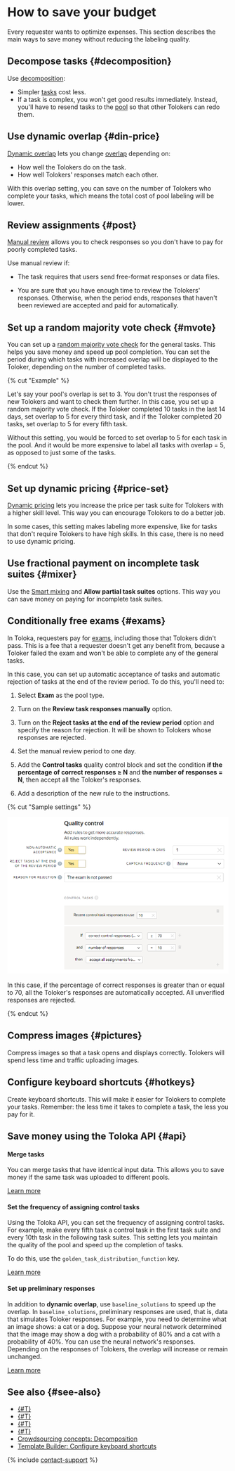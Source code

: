 # How to save your budget

Every requester wants to optimize expenses. This section describes the main ways to save money without reducing the labeling quality.

## Decompose tasks {#decomposition}

Use [decomposition](solution-architecture.md): 

- Simpler [tasks](../../glossary.md#task) cost less. 
- If a task is complex, you won't get good results immediately. Instead, you'll have to resend tasks to the [pool](../../glossary.md#pool) so that other Tolokers can redo them.

## Use dynamic overlap {#din-price}

[Dynamic overlap](dynamic-overlap.md) lets you change [overlap](../../glossary.md#overlap) depending on:

- How well the Tolokers do on the task.
- How well Tolokers' responses match each other.

With this overlap setting, you can save on the number of Tolokers who complete your tasks, which means the total cost of pool labeling will be lower.

## Review assignments {#post}

[Manual review](offline-accept.md) allows you to check responses so you don't have to pay for poorly completed tasks.

Use manual review if:

- The task requires that users send free-format responses or data files.

- You are sure that you have enough time to review the Tolokers' responses. Otherwise, when the period ends, responses that haven't been reviewed are accepted and paid for automatically.

## Set up a random majority vote check {#mvote}

You can set up a [random majority vote check](selective-mvote.md) for the general tasks. This helps you save money and speed up pool completion. You can set the period during which tasks with increased overlap will be displayed to the Toloker, depending on the number of completed tasks.

{% cut "Example" %}

Let's say your pool's overlap is set to 3. You don't trust the responses of new Tolokers and want to check them further. In this case, you set up a random majority vote check. If the Toloker completed 10 tasks in the last 14 days, set overlap to 5 for every third task, and if the Toloker completed 20 tasks, set overlap to 5 for every fifth task.

Without this setting, you would be forced to set overlap to 5 for each task in the pool. And it would be more expensive to label all tasks with overlap = 5, as opposed to just some of the tasks.

{% endcut %}

## Set up dynamic pricing {#price-set}

[Dynamic pricing](dynamic-pricing.md) lets you increase the price per task suite for Tolokers with a higher skill level. This way you can encourage Tolokers to do a better job.

In some cases, this setting makes labeling more expensive, like for tasks that don't require Tolokers to have high skills. In this case, there is no need to use dynamic pricing.

## Use fractional payment on incomplete task suites {#mixer}

Use the [Smart mixing](distribute-tasks-by-pages.md#smart-mixing) and **Allow partial task suites** options. This way you can save money on paying for incomplete task suites.

## Conditionally free exams {#exams}

In Toloka, requesters pay for [exams](../../glossary.md#exam), including those that Tolokers didn't pass. This is a fee that a requester doesn't get any benefit from, because a Toloker failed the exam and won't be able to complete any of the general tasks.

In this case, you can set up automatic acceptance of tasks and automatic rejection of tasks at the end of the review period. To do this, you'll need to:

1. Select **Exam** as the pool type.

1. Turn on the **Review task responses manually** option.

1. Turn on the **Reject tasks at the end of the review period** option and specify the reason for rejection. It will be shown to Tolokers whose responses are rejected.

1. Set the manual review period to one day.

1. Add the **Control tasks** quality control block and set the condition **if the percentage of correct responses ≥ N** and **the number of responses = N**, then accept all the Toloker's responses.

1. Add a description of the new rule to the instructions.

{% cut "Sample settings" %}

![](../_images/tips-recommendations/free-exam.png)

In this case, if the percentage of correct responses is greater than or equal to 70, all the Toloker's responses are automatically accepted. All unverified responses are rejected.

{% endcut %}

## Compress images {#pictures}

Compress images so that a task opens and displays correctly. Tolokers will spend less time and traffic uploading images.

## Configure keyboard shortcuts {#hotkeys}

Create keyboard shortcuts. This will make it easier for Tolokers to complete your tasks. Remember: the less time it takes to complete a task, the less you pay for it.

## Save money using the Toloka API {#api}

#### Merge tasks

You can merge tasks that have identical input data. This allows you to save money if the same task was uploaded to different pools.

[Learn more](../../api/concepts/tasks.md)

#### Set the frequency of assigning control tasks

Using the Toloka API, you can set the frequency of assigning control tasks. For example, make every fifth task a control task in the first task suite and every 10th task in the following task suites. This setting lets you maintain the quality of the pool and speed up the completion of tasks.

To do this, use the `golden_task_distribution_function` key.

[Learn more](../../api/concepts/create-pool.md)

#### Set up preliminary responses

In addition to **dynamic overlap**, use `baseline_solutions` to speed up the overlap. In `baseline_solutions`, preliminary responses are used, that is, data that simulates Toloker responses. For example, you need to determine what an image shows: a cat or a dog. Suppose your neural network determined that the image may show a dog with a probability of 80% and a cat with a probability of 40%. You can use the neural network's responses. Depending on the responses of Tolokers, the overlap will increase or remain unchanged.

[Learn more](../../api/concepts/create-task.md)

## See also {#see-also}

- [{#T}](dynamic-overlap.md)
- [{#T}](offline-accept.md)
- [{#T}](selective-mvote.md)
- [{#T}](dynamic-pricing.md)
- [Crowdsourcing concepts: Decomposition](https://toloka.ai/knowledgebase/decomposition/)
- [Template Builder: Configure keyboard shortcuts](../../template-builder/best-practices/hotkeys.md)

{% include [contact-support](../_includes/contact-support.md) %}